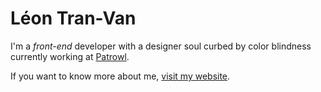# Léon Tran-Van

I'm a <i>front-end</i> developer with a designer soul curbed by color blindness currently working at [Patrowl](https://github.com/Patrowl).

If you want to know more about me, [visit my website](https://leontranvan.com/).
